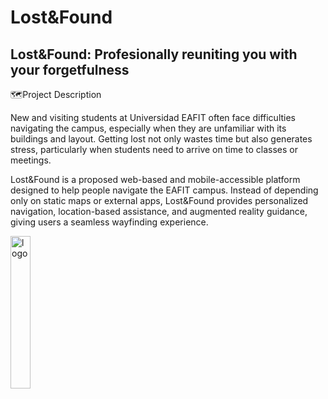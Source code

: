 # Lost&Found

## Lost&Found: Profesionally reuniting you with your forgetfulness

🗺️Project Description

New and visiting students at Universidad EAFIT often face difficulties navigating the campus, especially when they are unfamiliar with its buildings and layout. Getting lost not only wastes time but also generates stress, particularly when students need to arrive on time to classes or meetings.

Lost&Found is a proposed web-based and mobile-accessible platform designed to help people navigate the EAFIT campus. Instead of depending only on static maps or external apps, Lost&Found provides personalized navigation, location-based assistance, and augmented reality guidance, giving users a seamless wayfinding experience.


<img width="25%" height="25%" alt="logo" src="https://github.com/user-attachments/assets/8536a3a0-b8ad-4941-bd46-423a11131e8b" />

